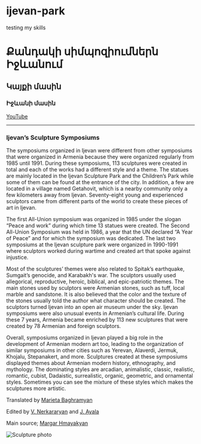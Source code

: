 # ijevan-park
testing my skills
<!DOCTYPE html>
<html>

<head>
<title>HTML lesson 1</title>
</head>
<body>

<h1>Քանդակի սիմպոզիումներն Իջևանում</h1>
<h2>Կայքի մասին</h2> 
<h3>Իջևանի մասին</h3>

<p> <a href='https://www.youtube.com/watch?v=eNfaS4Y4nB8&feature=youtu.be&fbclid=IwAR2FYZ8cs0BjFUrMk2TFuKQ4LIYOfGBUzONs8RE9276eBqZgJcrE94t9Ms0'>YouTube </a> </P>
<hr>
<h3>Ijevan’s Sculpture Symposiums</h3>
<p>The symposiums organized in Ijevan were different from other symposiums that were organized in Armenia because they were organized regularly from 1985 until 1991. During these symposiums, 113 sculptures were created in total and each of the works had a different style and a theme. The statues are mainly located in the Ijevan Sculpture Park and the Children’s Park while some of them can be found at the entrance of the city. In addition, a few are located in a village named Getahovit, which is a nearby community only a few kilometers away from Ijevan. Seventy-eight young and experienced sculptors came from different parts of the world to create these pieces of art in Ijevan.</P>      
<P>The first All-Union symposium was organized in 1985 under the slogan “Peace and work” during which time 13 statues were created. The Second All-Union Symposium was held in 1986, a year that the UN declared “A Year of Peace” and for which the symposium was dedicated. The last two symposiums at the Ijevan sculpture park were organized in 1990-1991 where sculptors worked during wartime and created art that spoke against injustice.</P>
<p>Most of the sculptures’ themes were also related to Spitak’s earthquake, Sumgait’s genocide, and Karabakh's war. The sculptors usually used allegorical, reproductive, heroic, biblical, and epic-patriotic themes. The main stones used by sculptors were Armenian stones, such as tuff, local marble and sandstone. It is also believed that the color and the texture of the stones usually told the author what character should be created. The sculptors turned Ijevan into an open air museum under the sky. Ijevan symposiums were also unusual events in Armenian’s cultural life. During these 7 years, Armenia became enriched by 113 new sculptures that were created by 78 Armenian and foreign sculptors.</p>
<p>Overall, symposiums organized in Ijevan played a big role in the development of Armenian modern art too, leading to the organization of similar symposiums in other cities such as Yerevan, Alaverdi, Jermuk, Khojalu, Stepanakert, and more. Sculptures created at these symposiums displayed themes about Armenian modern history, ethnography, and mythology. The dominating styles are arcadian, animalistic, classic, realistic, romantic, cubist, Dadaistic, surrealistic, organic, geometric, and ornamental styles. Sometimes you can see the mixture of these styles which makes the sculptures more artistic.</p>
<p>Translated by <a href='https://www.facebook.com/marieta.baghramyan.1'> Marieta Baghramyan </a> </p>
<p>Edited by <a href= 'https://www.facebook.com/varsik.nerkararyan'> V. Nerkararyan</a> and <a href='https://www.facebook.com/jesus.ayala.5437'> J. Ayala </a> </p>
<p>Main source; <a href='http://etd.asj-oa.am/3715/1/Margar_Hmayakyan.pdf'>Margar Hmayakyan </a>

<p><img script='/photos/Masunq_o.jpg'alt='Sculpture photo'> </P>
</body> 



</html>
